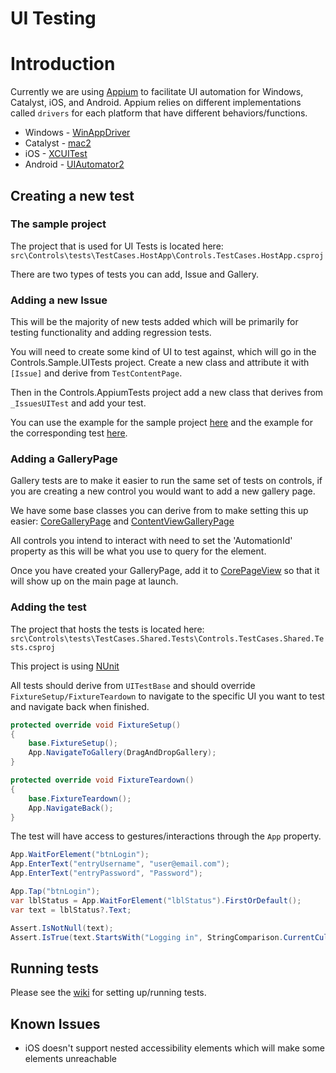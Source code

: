UI Testing
===

# Introduction

Currently we are using [Appium](https://appium.io/docs/en/2.0/) to facilitate UI automation for Windows, Catalyst, iOS, and Android.
Appium relies on different implementations called `drivers` for each platform that have different behaviors/functions.
* Windows   - [WinAppDriver](https://github.com/appium/appium-windows-driver)
* Catalyst  - [mac2](https://github.com/appium/appium-mac2-driver)
* iOS       - [XCUITest](https://github.com/appium/appium-xcuitest-driver)
* Android   - [UIAutomator2](https://github.com/appium/appium-uiautomator2-driver)

## Creating a new test

### The sample project

The project that is used for UI Tests is located here: `src\Controls\tests\TestCases.HostApp\Controls.TestCases.HostApp.csproj`

There are two types of tests you can add, Issue and Gallery.

### Adding a new Issue

This will be the majority of new tests added which will be primarily for testing functionality and adding regression tests.

You will need to create some kind of UI to test against, which will go in the Controls.Sample.UITests project. Create a new class and attribute it with `[Issue]` and derive from `TestContentPage`.

Then in the Controls.AppiumTests project add a new class that derives from `_IssuesUITest` and add your test.

You can use the example for the sample project [here](https://github.com/dotnet/maui/blob/main/src/Controls/tests/TestCases.HostApp/Issues/RefreshViewPage.cs) and the example for the corresponding test [here](https://github.com/dotnet/maui/tree/main/src/Controls/tests/TestCases.Shared.Tests/Tests/Issues/RefreshViewTests.cs).

### Adding a GalleryPage

Gallery tests are to make it easier to run the same set of tests on controls, if you are creating a new control you would want to add a new gallery page.

We have some base classes you can derive from to make setting this up easier: [CoreGalleryPage](https://github.com/dotnet/maui/blob/main/src/Controls/tests/TestCases.HostApp/CoreViews/CoreGalleryPage.cs) and [ContentViewGalleryPage](https://github.com/dotnet/maui/blob/main/src/Controls/tests/TestCases.HostApp/Elements/ContentViewGalleryPage.cs)

All controls you intend to interact with need to set the 'AutomationId' property as this will be what you use to query for the element.

Once you have created your GalleryPage, add it to [CorePageView](https://github.com/dotnet/maui/blob/5419846b1f20bdab1b5ce1dff40287edc5c38f12/src/Controls/tests/TestCases.HostApp/CoreViews/CorePageView.cs#L45C41-L45C41) so that it will show up on the main page at launch.

### Adding the test

The project that hosts the tests is located here: `src\Controls\tests\TestCases.Shared.Tests\Controls.TestCases.Shared.Tests.csproj`

This project is using [NUnit](https://nunit.org/)

All tests should derive from `UITestBase` and should override `FixtureSetup/FixtureTeardown` to navigate to the specific UI you want to test and navigate back when finished.

```csharp
protected override void FixtureSetup()
{
    base.FixtureSetup();
    App.NavigateToGallery(DragAndDropGallery);
}
```

```csharp
protected override void FixtureTeardown()
{
    base.FixtureTeardown();
    App.NavigateBack();
}
```

The test will have access to gestures/interactions through the `App` property.

```csharp
App.WaitForElement("btnLogin");
App.EnterText("entryUsername", "user@email.com");
App.EnterText("entryPassword", "Password");

App.Tap("btnLogin");
var lblStatus = App.WaitForElement("lblStatus").FirstOrDefault();
var text = lblStatus?.Text;

Assert.IsNotNull(text);
Assert.IsTrue(text.StartsWith("Logging in", StringComparison.CurrentCulture));
```

## Running tests
Please see the [wiki](https://github.com/dotnet/maui/wiki/UITests) for setting up/running tests.

## Known Issues
- iOS doesn't support nested accessibility elements which will make some elements unreachable
